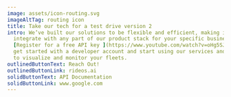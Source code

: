 ```yaml
---
image: assets/icon-routing.svg
imageAltTag: routing icon
title: Take our tech for a test drive version 2
intro: We’ve built our solutions to be flexible and efficient, making it easy to
  integrate with any part of our product stack for your specific business needs.
  [Register for a free API key ](https://www.youtube.com/watch?v=oHg5SJYRHA0)to
  get started with a developer account and start using our services and web app
  to visualize and monitor your fleets.
outlinedButtonText: Reach Out!
outlinedButtonLink: rideos.ai
solidButtonText: API Documentation
solidButtonLink: www.google.com
---
```

